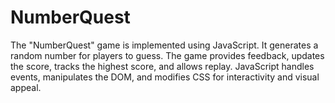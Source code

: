 # NumberQuest
The "NumberQuest" game is implemented using JavaScript. It generates a random number for players to guess. The game provides feedback, updates the score, tracks the highest score, and allows replay. JavaScript handles events, manipulates the DOM, and modifies CSS for interactivity and visual appeal.
